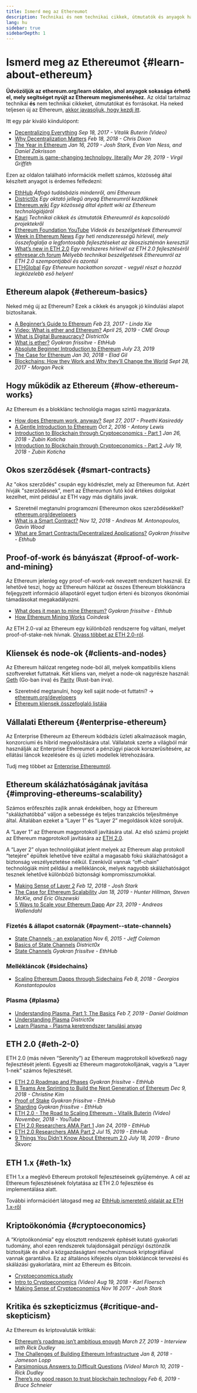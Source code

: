 ```yaml
---
title: Ismerd meg az Ethereumot
description: Technikai és nem technikai cikkek, útmutatók és anyagok halmaza az Ethereum megismeréséhez.
lang: hu
sidebar: true
sidebarDepth: 1
---
```


# Ismerd meg az Ethereumot {#learn-about-ethereum}

**Üdvözöljük az ethereum.org/learn oldalon, ahol anyagok sokasága érhető el, mely segítséget nyújt az Ethereum megismeréséhez.** Az oldal tartalmaz technikai **és** nem technikai cikkeket, útmutatókat és forrásokat. Ha neked teljesen új az Ethereum, [akkor javasoljuk, hogy kezdj itt](/hu/beginners/).

Itt egy pár kiváló kiindulópont:

- [Decentralizing Everything](https://www.youtube.com/watch?v=WSN5BaCzsbo&feature=youtu.be) _Sep 18, 2017 - Vitalik Buterin (Video)_
- [Why Decentralization Matters](https://medium.com/s/story/why-decentralization-matters-5e3f79f7638e) _Feb 18, 2018 - Chris Dixon_
- [The Year in Ethereum](https://medium.com/@jjmstark/the-year-in-ethereum-87a17d6f8276) _Jan 16, 2019 - Josh Stark, Evan Van Ness, and Daniel Zakrisson_
- [Ethereum is game-changing technology, literally](https://medium.com/@virgilgr/ethereum-is-game-changing-technology-literally-d67e01a01cf8) _Mar 29, 2019 - Virgil Griffith_

Ezen az oldalon található információk mellett számos, közösség által készített anyagot is érdemes felfedezni:

- [EthHub](https://docs.ethhub.io) _Átfogó tudásbázis mindenről, ami Ethereum_
- [District0x](https://education.district0x.io/general-topics/understanding-ethereum/) _Egy oktató jellegű anyag Ethereumról kezdőknek_
- [Ethereum.wiki](https://eth.wiki) _Egy közösség által épített wiki az Ethereum technológiájáról_
- [Kauri](https://kauri.io) _Technikai cikkek és útmutatók Ethereumról és kapcsolódó projektekről_
- [Ethereum Foundation YouTube](https://www.youtube.com/channel/UCNOfzGXD_C9YMYmnefmPH0g) _Videók és beszélgetések Ethereumról_
- [Week in Ethereum News](https://weekinethereumnews.com/) _Egy heti rendszerességű hírlevél, mely összefoglalja a legfontosabb fejlesztéseket az ökoszisztémán keresztül_
- [What’s new in ETH 2.0](https://eth2.news) _Egy rendszeres hírlevél az ETH 2.0 fejlesztéséről_
- [ethresear.ch forum](https://ethresear.ch/) _Mélyebb technikai beszélgetések Ethereumról az ETH 2.0 szempontjából és azontúl_
- [ETHGlobal](https://ethglobal.co) _Egy Ethereum hackathon sorozat - vegyél részt a hozzád legközelebb eső helyen!_

## Ethereum alapok {#ethereum-basics}

Neked még új az Ethereum? Ezek a cikkek és anyagok jó kiindulási alapot biztosítanak.

- [A Beginner’s Guide to Ethereum](https://blog.coinbase.com/a-beginners-guide-to-ethereum-46dd486ceecf) _Feb 23, 2017 - Linda Xie_
- [Video: What is ether and Ethereum?](https://www.youtube.com/watch?v=fjnovGRQrRE) _April 25, 2019 - CME Group_
- [What is Digital Bureaucracy?](https://education.district0x.io/general-topics/understanding-ethereum/what-is-ethereum/) _District0x_
- [What is ether?](https://docs.ethhub.io/ethereum-basics/what-is-ether/) _Gyakran frissítve - EthHub_
- [Absolute Beginner Introduction to Ethereum](https://www.mewtopia.com/absolute-beginners-guide/) _July 23, 2019_
- [The Case for Ethereum](http://blog.eladgil.com/2018/01/the-case-for-ethereum.html) _Jan 30, 2018 - Elad Gil_
- [Blockchains: How they Work and Why they’ll Change the World](https://spectrum.ieee.org/computing/networks/blockchains-how-they-work-and-why-theyll-change-the-world) _Sept 28, 2017 - Morgan Peck_

## Hogy működik az Ethereum {#how-ethereum-works}

Az Ethereum és a blokklánc technológia magas szintű magyarázata.

- [How does Ethereum work, anyway?](https://medium.com/@preethikasireddy/how-does-ethereum-work-anyway-22d1df506369) _Sept 27, 2017 - Preethi Kasireddy_
- [A Gentle Introduction to Ethereum](https://bitsonblocks.net/2016/10/02/gentle-introduction-ethereum/) _Oct 2, 2016 - Antony Lewis_
- [Introduction to Blockchain through Cryptoeconomics - Part 1](https://medium.com/blockchain-at-berkeley/introduction-to-blockchain-through-cryptoeconomics-part-1-bitcoin-369f245067f9) _Jan 26, 2018 - Zubin Koticha_
- [Introduction to Blockchain through Cryptoeconomics - Part 2](https://medium.com/mechanism-labs/introduction-to-bitcoin-through-cryptoeconomics-part-2-proof-of-work-and-nakamoto-consensus-1252f6a6c012) _July 19, 2018 - Zubin Koticha_

## Okos szerződések {#smart-contracts}

Az "okos szerződés" csupán egy kódrészlet, mely az Ethereumon fut. Azért hívják "szerződésnek", mert az Ethereumon futó kód értékes dolgokat kezelhet, mint például az ETH vagy más digitális javak.

- Szeretnél megtanulni programozni Ethereumon okos szerződésekkel? [ethereum.org/developers](/hu/developers/)
- [What is a Smart Contract?](https://github.com/ethereumbook/ethereumbook/blob/develop/07smart-contracts-solidity.asciidoc#what-is-a-smart-contract) _Nov 12, 2018 - Andreas M. Antonopoulos, Gavin Wood_
- [What are Smart Contracts/Decentralized Applications?](https://docs.ethhub.io/ethereum-basics/what-is-ethereum/#what-are-smart-contracts-and-decentralized-applications) _Gyakran frissítve - Ethhub_

## Proof-of-work és bányászat {#proof-of-work-and-mining}

Az Ethereum jelenleg egy proof-of-work-nek nevezett rendszert használ. Ez lehetővé teszi, hogy az Ethereum hálózat az összes Ethereum blokkláncra feljegyzett információ állapotáról egyet tudjon érteni és bizonyos ökonómiai támadásokat megakadályozni.

- [What does it mean to mine Ethereum?](https://docs.ethhub.io/using-ethereum/mining/) _Gyakran frissítve - Ethhub_
- [How Ethereum Mining Works](https://www.coindesk.com/information/ethereum-mining-works) _Coindesk_

Az ETH 2.0-val az Ethereum egy különböző rendszerre fog váltani, melyet proof-of-stake-nek hívnak. [Olvass többet az ETH 2.0-ról](#eth-2-0).

## Kliensek és node-ok {#clients-and-nodes}

Az Ethereum hálózat rengeteg node-ból áll, melyek kompatibilis kliens szoftvereket futtatnak. Két kliens van, melyet a node-ok nagyrésze használ: [Geth](https://geth.ethereum.org/) (Go-ban írva) és [Parity](https://www.parity.io/ethereum/) (Rust-ban írva).

- Szeretnéd megtanulni, hogy kell saját node-ot futtatni? → [ethereum.org/developers](/hu/developers/#clients-running-your-own-node/)
- [Ethereum kliensek összefoglaló listája](https://github.com/ConsenSys/ethereum-developer-tools-list#ethereum-clients)

## Vállalati Ethereum {#enterprise-ethereum}

Az Enterprise Ethereum az Ethereum kódbázis üzleti alkalmazások magán, konzorciumi és hibrid megvalósítására utal. Vállalatok szerte a világból már használják az Enterprise Ethereumot a pénzügyi piacok korszerűsítésére, az ellátási láncok kezelésére és új üzleti modellek létrehozására.

Tudj meg többet az [Enterprise Ethereumról](/hu/enterprise/).

## Ethereum skálázhatóságának javítása {#improving-ethereums-scalability}

Számos erőfeszítés zajlik annak érdekében, hogy az Ethereum "skálázhatóbbá" váljon a sebessége és teljes tranzakciós teljesítménye által. Általában ezeket a “Layer 1” és “Layer 2” megoldások közé soroljuk.

A “Layer 1” az Ethereum magprotokoll javítására utal. Az első számú projekt az Ethereum magprotokoll javítására az [ETH 2.0](#eth-2-0).

A “Layer 2” olyan technológiákat jelent melyek az Ethereum alap protokoll “tetejére” épültek lehetővé téve ezáltal a magasabb fokú skálázhatóságot a biztonság veszélyeztetése nélkül. Ezenkívűl vannak “off-chain” technológiák mint például a mellékláncok, melyek nagyobb skálázhatóságot tesznek lehetővé különböző biztonsági kompromisszumokkal.

- [Making Sense of Layer 2](https://medium.com/l4-media/making-sense-of-ethereums-layer-2-scaling-solutions-state-channels-plasma-and-truebit-22cb40dcc2f4) _Feb 12, 2018 - Josh Stark_
- [The Case for Ethereum Scalability](https://medium.com/connext/the-case-for-ethereum-scalability-d2a8035f880f) _Jan 18, 2019 - Hunter Hillman, Steven McKie, and Eric Olszewski_
- [5 Ways to Scale your Ethereum Dapp](https://kauri.io/article/7ccaaa2fe7f344d5bf53807cb5c01530) _Apr 23, 2019 - Andreas Wallendahl_

### Fizetés & állapot csatornák {#payment--state-channels}

- [State Channels - an explanation](https://www.jeffcoleman.ca/state-channels/) _Nov 6, 2015 - Jeff Coleman_
- [Basics of State Channels](https://education.district0x.io/general-topics/understanding-ethereum/basics-state-channels/) _District0x_
- [State Channels](https://docs.ethhub.io/ethereum-roadmap/layer-2-scaling/state-channels/) _Gyakran frissítve - EthHub_

### Mellékláncok {#sidechains}

- [Scaling Ethereum Dapps through Sidechains](https://medium.com/loom-network/dappchains-scaling-ethereum-dapps-through-sidechains-f99e51fff447) _Feb 8, 2018 - Georgios Konstantopoulos_

### Plasma {#plasma}

- [Understanding Plasma, Part 1: The Basics](https://www.theblockcrypto.com/2019/02/07/understanding-plasma-part-1-the-basics/) _Feb 7, 2019 - Daniel Goldman_
- [Understanding Plasma](https://education.district0x.io/general-topics/understanding-ethereum/understanding-plasma/) _District0x_
- [Learn Plasma - Plasma keretrendszer tanulási anyag](https://www.learnplasma.org/en/)

## ETH 2.0 {#eth-2-0}

ETH 2.0 (más néven “Serenity”) az Ethereum magprotokoll következő nagy fejlesztését jelenti. Egyesíti az Ethereum magprotokolljának, vagyis a “Layer 1-nek” számos fejlesztését.

- [ETH 2.0 Roadmap and Phases](https://docs.ethhub.io/ethereum-roadmap/ethereum-2.0/eth-2.0-phases/) _Gyakran frissítve - EthHub_
- [8 Teams Are Sprinting to Build the Next Generation of Ethereum](https://www.coindesk.com/next-gen-buidlers-the-8-teams-working-on-ethereum-2-0) _Dec 9, 2018 - Christine Kim_
- [Proof of Stake](https://docs.ethhub.io/ethereum-roadmap/ethereum-2.0/proof-of-stake/) _Gyakran frissítve - EthHub_
- [Sharding](https://docs.ethhub.io/ethereum-roadmap/ethereum-2.0/sharding/) _Gyakran frissítve - EthHub_
- [ETH 2.0 - The Road to Scaling Ethereum - Vitalik Buterin](https://youtu.be/kCVpDrlVesA) _(Video) November, 2018 - YouTube_
- [ETH 2.0 Researchers AMA Part 1](https://docs.ethhub.io/other/ethereum-2.0-ama/#part-1) _Jan 24, 2019 - EthHub_
- [ETH 2.0 Researchers AMA Part 2](https://docs.ethhub.io/other/ethereum-2.0-ama/#part-2) _Jul 15, 2019 - EthHub_
- [9 Things You Didn't Know About Ethereum 2.0](https://our.status.im/9-things-you-didnt-know-about-ethereum-2-0/) _July 18, 2019 - Bruno Škvorc_

## ETH 1.x {#eth-1x}

ETH 1.x a meglévő Ethereum protokoll fejlesztéseinek gyűjteménye. A cél az Ethereum fejlesztésének folytatása az ETH 2.0 fejlesztése és implementálása alatt.

További információért látogasd meg az [EthHub ismeretető oldalát az ETH 1.x-ről](https://docs.ethhub.io/ethereum-roadmap/ethereum-1.x/)

## Kriptoökonómia {#cryptoeconomics}

A “Kriptoökonómia” egy elosztott rendszerek építését kutató gyakorlati tudomány, ahol ezen rendszerek tulajdonságait pénzügyi ösztönzők biztosítják és ahol a közgazdaságtani mechanizmusok kriptográfiával vannak garantálva. Ez az általános kifejezés olyan blokkláncok tervezési és skálázási gyakorlatára, mint az Ethereum és Bitcoin.

- [Cryptoeconomics.study](https://cryptoeconomics.study/)
- [Intro to Cryptoeconomics](https://www.youtube.com/watch?v=F0FCI8GxO5I) _(Video) Aug 19, 2018 - Karl Floersch_
- [Making Sense of Cryptoeconomics](https://medium.com/l4-media/making-sense-of-cryptoeconomics-5edea77e4e8d) _Nov 16 2017 - Josh Stark_

## Kritika és szkepticizmus {#critique-and-skepticism}

Az Ethereum és kriptovaluták kritikái:

- [Ethereum’s roadmap isn’t ambitious enough](https://decryptmedia.com/6136/vulcanize-rick-dudley-ethereum-roadmap-makerdao-polkadot) _March 27, 2019 - Interview with Rick Dudley_
- [The Challenges of Building Ethereum Infrastructure](https://medium.com/@lopp/the-challenges-of-building-ethereum-infrastructure-87e443e47a4b) _Jan 8, 2018 - Jameson Lopp_
- [Parsimonious Answers to Difficult Questions](https://www.youtube.com/watch?v=GOkSg0BuSdw&feature=youtu.be) _(Video) March 10, 2019 - Rick Dudley_
- [There’s no good reason to trust blockchain technology](https://www.wired.com/story/theres-no-good-reason-to-trust-blockchain-technology/) _Feb 6, 2019 - Bruce Schneier_
